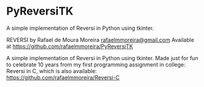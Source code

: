 # PyReversiTK
A simple implementation of Reversi in Python using tkinter.

REVERSI
by Rafael de Moura Moreira
rafaelmmoreira@gmail.com
Available at https://github.com/rafaelmmoreira/PyReversiTK

A simple implementation of Reversi in Python using tkinter.
Made just for fun to celebrate 10 years from my first
programming assignment in college: Reversi in C, which
is also available: https://github.com/rafaelmmoreira/Reversi-C
